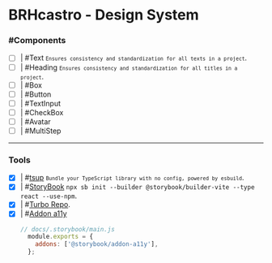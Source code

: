 # BRHcastro - Design System

### #Components
- [ ] | #Text <small>`Ensures consistency and standardization for all texts in a project`</small>.
- [ ] | #Heading <small>`Ensures consistency and standardization for all titles in a project`</small>.
- [ ] | #Box
- [ ] | #Button
- [ ] | #TextInput
- [ ] | #CheckBox
- [ ] | #Avatar
- [ ] | #MultiStep

----------
### Tools
- [x] | #[tsup](https://tsup.egoist.dev/) <small>`Bundle your TypeScript library with no config, powered by esbuild`</small>.
- [x] | #[StoryBook](https://storybook.js.org/) `npx sb init --builder @storybook/builder-vite --type react --use-npm`.
- [x] | #[Turbo Repo](https://turbo.build/repo).
- [x] | #[Addon a11y](https://storybook.js.org/addons/@storybook/addon-a11y)
    ```js
    // docs/.storybook/main.js
      module.exports = {
        addons: ['@storybook/addon-a11y'],
      };
    ```